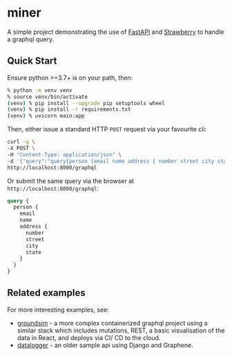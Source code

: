 # miner

A simple project demonstrating the use of [FastAPI](https://fastapi.tiangolo.com) and [Strawberry](https://strawberry.rocks) to handle a graphql query.

## Quick Start

Ensure python >=3.7+ is on your path, then:

```bash
% python -m venv venv
% source venv/bin/activate
(venv) % pip install --upgrade pip setuptools wheel
(venv) % pip install -r requirements.txt
(venv) % uvicorn main:app
```

Then, either issue a standard HTTP `POST` request via your favourite cli:

```bash
curl -g \
-X POST \
-H "Content-Type: application/json" \
-d '{"query":"query{person {email name address { number street city state }}}"}' \
http://localhost:8000/graphql
```

Or submit the same query via the browser at `http://localhost:8000/graphql`:

```graphql
query {
  person {
    email
    name
    address {
      number
      street
      city
      state
    }
  }
}
```

## Related examples

For more interesting examples, see:

- [groundsim](https://github.com/followben/groundsim) - a more complex containerized graphql project using a similar stack which includes mutations, REST, a basic visualisation of the data in React, and deploys via CI/ CD to the cloud.
- [datalogger](https://github.com/followben/datalogger) - an older sample api using Django and Graphene.